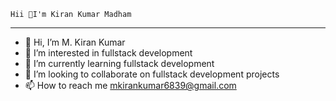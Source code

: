     Hii 👋I'm Kiran Kumar Madham
_________________________________________________________________________________
- 👋 Hi, I’m M. Kiran Kumar
- 👀 I’m interested in fullstack development
- 🌱 I’m currently learning fullstack development
- 💞️ I’m looking to collaborate on fullstack development projects
- 📫 How to reach me mkirankumar6839@gmail.com

<!---
M6839/M6839 is a ✨ special ✨ repository because its `README.md` (this file) appears on your GitHub profile.
You can click the Preview link to take a look at your changes.
--->

